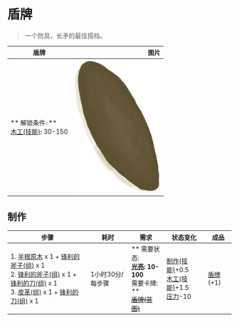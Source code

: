 # 盾牌  
> 一个防具，长矛的最佳搭档。  
  
  盾牌  |   图片   
 ----  |  ----:   
 ** 解锁条件: **<br>[木工(技能)](Skill_Woodworking.md): 30-150  |  <img decoding="async" src="Sprite/Shield.png" href="a.md" style="max-width:300px;max-height:300px;">   
  
## 制作  
步骤  |  耗时  |  需求  |  状态变化  |  成品  
----  |  ----  |  ----  |  ----  |  ----  
1. [半根原木](HalfLog.md) x 1 + [锋利的斧子(组)](GpTag_AxeAdv.md) x 1<br>2. [锋利的斧子(组)](GpTag_AxeAdv.md) x 1 + [锋利的刀(组)](GpTag_CutterAdv.md) x 1<br>3. [皮革(组)](GpTag_Leather.md) x 1 + [锋利的刀(组)](GpTag_CutterAdv.md) x 1  |  1小时30分/每步骤  |  ** 需要状态: **<br>[光亮](Light.md): 10-100<br>** 需要卡牌: **<br>~~[盾牌(蓝图)](Bp_Shield.md)~~  |  [制作(技能)](Skill_Crafting.md)+0.5<br>[木工(技能)](Skill_Woodworking.md)+1.5<br>[压力](Stress.md)-10  |  [盾牌](Shield.md)(+1)  


<script>document.title="盾牌 - 卡牌生存百科 Card Survival Wiki";</script>
